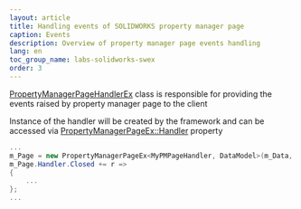 ```yaml
---
layout: article
title: Handling events of SOLIDWORKS property manager page
caption: Events
description: Overview of property manager page events handling
lang: en
toc_group_name: labs-solidworks-swex
order: 3
---
```

[PropertyManagerPageHandlerEx](https://docs.codestack.net/swex/pmpage/html/T_CodeStack_SwEx_PMPage_PropertyManagerPageHandlerEx.htm) class is responsible for providing the events raised by property manager page to the client

Instance of the handler will be created by the framework and can be accessed via [PropertyManagerPageEx::Handler](https://docs.codestack.net/swex/pmpage/html/P_CodeStack_SwEx_PMPage_PropertyManagerPageEx_2_Handler.htm) property

~~~ cs
...
m_Page = new PropertyManagerPageEx<MyPMPageHandler, DataModel>(m_Data, m_App);
m_Page.Handler.Closed += r =>
{
    ...
};
...
~~~